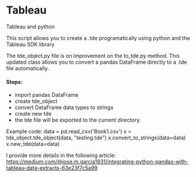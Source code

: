 # Tableau
Tableau and python

This script allows you to create a .tde programatically using python and the Tableau SDK library

The tde_object.py file is on improvement on the to_tde.py method.
This updated class allows you to convert a pandas DataFrame directly to a .tde file automatically.

#### Steps:
* import pandas DataFrame
* create tde_object
* convert DataFrame data types to strings
* create new tde
* the tde file will be exported to the current directory.

Example code:
data = pd.read_csv('Book1.csv')
x = tde_object.tde_object(data, "testing.tde")
x.convert_to_strings(data=data)
x.new_tde(data=data)



I provide more details in the following article:
https://medium.com/@jose.m.garcia1931/integrating-python-pandas-with-tableau-data-extracts-63e23f7c5a99
